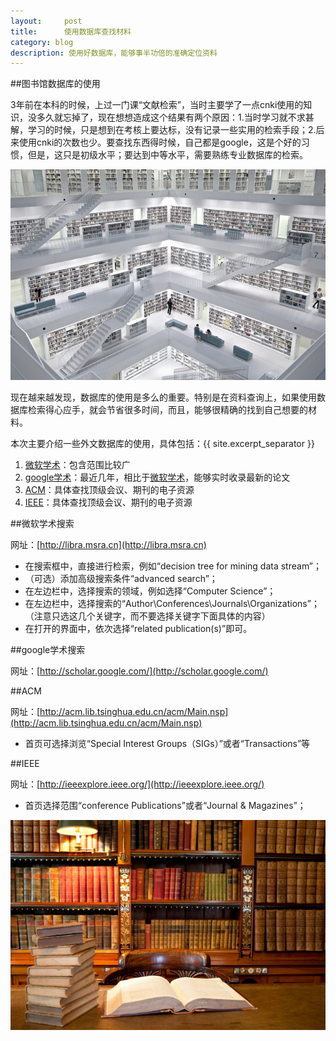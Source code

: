 ```yaml
---
layout:     post
title:      使用数据库查找材料
category: blog
description: 使用好数据库，能够事半功倍的准确定位资料
---
```


##图书馆数据库的使用

3年前在本科的时候，上过一门课“文献检索”，当时主要学了一点cnki使用的知识，没多久就忘掉了，现在想想造成这个结果有两个原因：1.当时学习就不求甚解，学习的时候，只是想到在考核上要达标，没有记录一些实用的检索手段；2.后来使用cnki的次数也少。要查找东西得时候，自己都是google，这是个好的习惯，但是，这只是初级水平；要达到中等水平，需要熟练专业数据库的检索。

![lib-floor](/images/how-to-use-lib/lib-floor.jpg)

现在越来越发现，数据库的使用是多么的重要。特别是在资料查询上，如果使用数据库检索得心应手，就会节省很多时间，而且，能够很精确的找到自己想要的材料。

本次主要介绍一些外文数据库的使用，具体包括：{{ site.excerpt_separator }}

1. [微软学术]：包含范围比较广
2. [google学术]：最近几年，相比于[微软学术]，能够实时收录最新的论文
3. [ACM]：具体查找顶级会议、期刊的电子资源
4. [IEEE]：具体查找顶级会议、期刊的电子资源


##微软学术搜索

网址：[http://libra.msra.cn](http://libra.msra.cn)

* 在搜索框中，直接进行检索，例如“decision tree for mining data stream”；
* （可选）添加高级搜索条件“advanced search”；
* 在左边栏中，选择搜索的领域，例如选择“Computer Science”；
* 在左边栏中，选择搜索的“Author\Conferences\Journals\Organizations”；（注意只选这几个关键字，而不要选择关键字下面具体的内容）
* 在打开的界面中，依次选择“related publication(s)”即可。

##google学术搜索

网址：[http://scholar.google.com/](http://scholar.google.com/)


##ACM

网址：[http://acm.lib.tsinghua.edu.cn/acm/Main.nsp](http://acm.lib.tsinghua.edu.cn/acm/Main.nsp)

* 首页可选择浏览“Special Interest Groups（SIGs）”或者“Transactions”等


##IEEE

网址：[http://ieeexplore.ieee.org/](http://ieeexplore.ieee.org/)

* 首页选择范围“conference Publications”或者“Journal & Magazines”；

![lib-book](/images/how-to-use-lib/lib-book.jpg)


[微软学术]: http://libra.msra.cn
[google学术]: http://scholar.google.com/
[ACM]: http://acm.lib.tsinghua.edu.cn/acm/Main.nsp
[IEEE]: http://ieeexplore.ieee.org/

